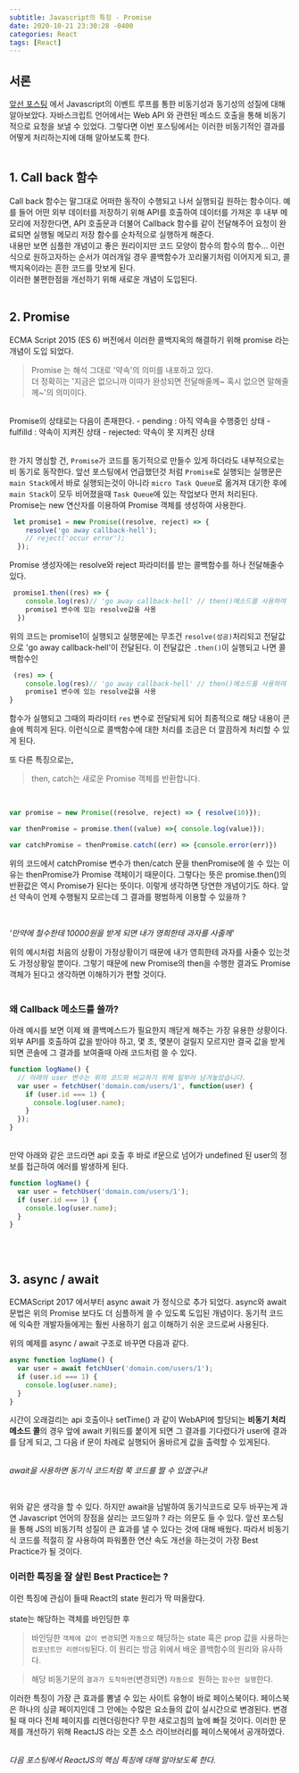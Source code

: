 ```yaml
---
subtitle: Javascript의 특징 - Promise
date: 2020-10-21 23:30:28 -0400
categories: React 
tags: [React]
---
```


## 서론
[앞선 포스팅](https://junstar17.github.io/javascript/2020/10/20/ReactJS%EC%9D%98-%ED%8A%B9%EC%A7%95(1)-Javascript%EC%9D%98-%EC%84%B1%EC%A7%88.html) 에서 Javascript의 이벤트 루프를 통한 비동기성과 동기성의 성질에 대해 알아보았다. 자바스크립트 언어에서는 Web API 와 관련된 메소드 호출을 통해 비동기적으로 요청을 보낼 수 있었다. 그렇다면 이번 포스팅에서는 이러한 비동기적인 결과를 어떻게 처리하는지에 대해 알아보도록 한다.
<br><br>

##  1. Call back 함수

Call back 함수는 말그대로 어떠한 동작이 수행되고 나서 실행되길 원하는 함수이다. 예를 들어 어떤 외부 데이터를 저장하기 위해 API를 호출하여 데이터를 가져온 후 내부 메모리에 저장한다면, API 호출문과 더불어 Callback 함수를 같이 전달해주어 요청이 완료되면 실행될 메모리 저장 함수를 순차적으로 실행하게 해준다. <br>
내용만 보면 심플한 개념이고 좋은 원리이지만 코드 모양이 함수의 함수의 함수... 이런식으로 원하고자하는 순서가 여러개일 경우 콜백함수가 꼬리물기처럼 이어지게 되고, 콜백지옥이라는 흔한 코드를 맛보게 된다. <br>
이러한 불편한점을 개선하기 위해 새로운 개념이 도입된다.
<br><br>

## 2. Promise
ECMA Script 2015 (ES 6) 버전에서 이러한 콜백지옥의 해결하기 위해 promise 라는 개념이 도입 되었다.<br>

>Promise 는 해석 그대로 '약속'의 의미를 내포하고 있다.<br> 더 정확히는 '지금은 없으니까 이따가 완성되면 전달해줄께~ 혹시 없으면 말해줄께~'의 의미이다.

<br>
Promise의 상태로는 다음이 존재한다.
- pending : 아직 약속을 수행중인 상태
- fulfilld : 약속이 지켜진 상태
- rejected: 약속이 못 지켜진 상태
<br><br>

한 가지 명심할 건, `Promise`가 코드를 동기적으로 만들수 있게 하더라도 내부적으로는 비 동기로 동작한다. 앞선 포스팅에서 언급했던것 처럼 `Promise`로 실행되는 실행문은 `main Stack`에서 바로 실행되는것이 아니라 `micro Task Queue`로 옮겨져 대기한 후에 `main Stack`이 모두 비어졌을때 `Task Queue`에 있는 작업보다 먼저 처리된다.
<br>
Promise는 new 연산자를 이용하여 Promise 객체를 생성하여 사용한다.

```Javascript
 let promise1 = new Promise((resolve, reject) => {
    resolve('go away callback-hell');
    // reject('occur error');
  });
```
Promise 생성자에는 resolve와 reject 파라미터를 받는 콜백함수를 하나 전달해줄수 있다.

```Javascript
 promise1.then((res) => { 
    console.log(res)// 'go away callback-hell' // then()메소드를 사용하여 
    promise1 변수에 있는 resolve값을 사용       
  })
```
위의 코드는 promise1이 실행되고 실행문에는 무조건 `resolve(성공)`처리되고 전달값으로 'go away callback-hell'이 전달된다. 이 전달값은 `.then()`이 실행되고 나면 콜백함수인

```Javascript
 (res) => { 
    console.log(res)// 'go away callback-hell' // then()메소드를 사용하여 
    promise1 변수에 있는 resolve값을 사용       
}
```

함수가 실행되고 그때의 파라미터 `res` 변수로 전달되게 되어 최종적으로 해당 내용이 콘솔에 찍히게 된다.
이런식으로 콜백함수에 대한 처리를 조금은 더 깔끔하게 처리할 수 있게 된다.
<br>

또 다른 특징으로는, 
> then, catch는 새로운 Promise 객체를 반환합니다.
<br>

```Javascript
var promise = new Promise((resolve, reject) => { resolve(10)});

var thenPromise = promise.then((value) =>{ console.log(value)});

var catchPromise = thenPromise.catch((err) => {console.error(err)})
```

위의 코드에서 catchPromise 변수가 then/catch 문을 thenPromise에 쓸 수 있는 이유는 thenPromise가 Promise 객체이기 때문이다. 그렇다는 뜻은 promise.then()의 반환값은 역시 Promise가 된다는 뜻이다. 
이렇게 생각하면 당연한 개념이기도 하다. 앞선 약속이 언제 수행될지 모르는데 그 결과를 평범하게 이용할 수 있을까 ?

<br>

*'만약에 철수한테 10000원을 받게 되면 내가 영희한테 과자를 사줄께'*
<br>

위의 예시처럼 처음의 상황이 가정상황이기 때문에 내가 영희한테 과자를 사줄수 있는것도 가정상황일 뿐이다. 그렇기 때문에 new Promise의 then을 수행한 결과도 Promise 객체가 된다고 생각하면 이해하기가 편할 것이다.
<br><br>


### 왜 Callback 메소드를 쓸까?

아래 예시를 보면 이제 왜 콜백메스드가 필요한지 깨닫게 해주는 가장 유용한 상황이다. 외부 API를 호출하여 값을 받아야 하고, 몇 초, 몇분이 걸릴지 모르지만 결국 값을 받게 되면 콘솔에 그 결과를 보여줄때 아래 코드처럼 쓸 수 있다.

```Javascript
function logName() {
  // 아래의 user 변수는 위의 코드와 비교하기 위해 일부러 남겨놓았습니다.
  var user = fetchUser('domain.com/users/1', function(user) {
    if (user.id === 1) {
      console.log(user.name);
    }
  });
}
```
<br>
만약 아래와 같은 코드라면 api 호출 후 바로 if문으로 넘어가 undefined 된 user의 정보를 접근하여 에러를 발생하게 된다.
<br>

```Javascript
function logName() {
  var user = fetchUser('domain.com/users/1');
  if (user.id === 1) {
    console.log(user.name);
  }
}
```
<br><br>

## 3. async / await
ECMAScript 2017 에서부터 async await 가 정식으로 추가 되었다.
async와 await 문법은 위의 Promise 보다도 더 심플하게 쓸 수 있도록 도입된 개념이다. 동기적 코드에 익숙한 개발자들에게는 훨씬 사용하기 쉽고 이해하기 쉬운 코드로써 사용된다.

위의 예제를 async / await 구조로 바꾸면 다음과 같다.

```Javascript
async function logName() {
  var user = await fetchUser('domain.com/users/1');
  if (user.id === 1) {
    console.log(user.name);
  }
}
```
시간이 오래걸리는 api 호출이나 setTime() 과 같이 WebAPI에 할당되는 **비동기 처리 메소드 콜**의 경우 앞에 await 키워드를 붙이게 되면 그 결과를 기다렸다가 user에 결과를 담게 되고, 그 다음 if 문이 차례로 실행되어 올바르게 값을 출력할 수 있게된다. <br><br>


 *await을 사용하면 동기식 코드처럼 쭉 코드를 짤 수 있겠구나!*
 
<br>

 위와 같은 생각을 할 수 있다. 하지만 await을 남발하여 동기식코드로 모두 바꾸는게 과연 Javascript 언어의 장점을 살리는 코드일까 ? 라는 의문도 들 수 있다. 앞선 포스팅을 통해 JS의 비동기적 성질이 큰 효과를 낼 수 있다는 것에 대해 배웠다. 따라서 비동기식 코드를 적절히 잘 사용하여 파워풀한 연산 속도 개선을 하는것이 가장 Best Practice가 될 것이다. 
 
 ### 이러한 특징을 잘 살린 Best Practice는 ?

 이런 특징에 관심이 들때 React의 state 원리가 딱 떠올랐다.<br><br>
 state는 해당하는 객체를 바인딩한 후 

 > 바인딩한 `객체에 값이 변경`되면 `자동으로` 해당하는 state 혹은 prop 값을 사용하는 `컴포넌트만 리렌더링`된다. 이 원리는 방금 위에서 배운 콜백함수의 원리와 유사하다. 
 
 > 해당 비동기문의 `결과가 도착하면`(변경되면) `자동으로 `원하는 `함수만 실행`한다.

 이러한 특징이 가장 큰 효과를 뽐낼 수 있는 사이트 유형이 바로 페이스북이다. 페이스북은 하나의 싱글 페이지인데 그 안에는 수많은 요소들의 값이 실시간으로 변경된다. 변경될 때 마다 전체 페이지를 리렌더링한다? 무한 새로고침의 늪에 빠질 것이다. 이러한 문제를 개선하기 위해 ReactJS 라는 오픈 소스 라이브러리를 페이스북에서 공개하였다.
 <br>
 <br>

 *다음 포스팅에서 ReactJS의 핵심 특징에 대해 알아보도록 한다.*
